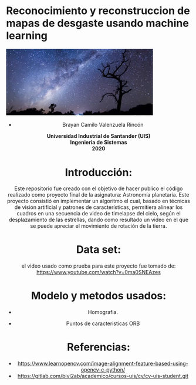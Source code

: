 # Reconocimiento y reconstruccion de mapas de desgaste usando machine learning


<img src="/portada.png" style="width:400px;"><center/>


- Brayan Camilo Valenzuela Rincón


**Universidad Industrial de Santander (UIS)**<br/>
**Ingenieria de Sistemas**<br/>
**2020**<br/>

# Introducción:

Este repositorio fue creado con el objetivo de hacer publico el código realizado como proyecto final de la asignatura: Astronomía planetaria. Este proyecto consistió en implementar un algoritmo el cual, basado en técnicas de visión artificial y patrones de características, permitiera alinear los cuadros en una secuencia de video de timelapse del cielo, según el desplazamiento de las estrellas, dando como resultado un video en el que se puede apreciar el movimiento de rotación de la tierra. 

# Data set:

el video usado como prueba para este proyecto fue tomado de: https://www.youtube.com/watch?v=0ma0SNEAzes

# Modelo y metodos usados:

- Homografia.

- Puntos de caracteristicas ORB

# Referencias:

- https://www.learnopencv.com/image-alignment-feature-based-using-opencv-c-python/
- https://gitlab.com/bivl2ab/academico/cursos-uis/cv/cv-uis-student.git
